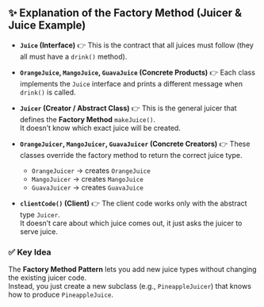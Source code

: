 ## ✨ Explanation of the Factory Method (Juicer & Juice Example)

- **`Juice` (Interface)** 👉 This is the contract that all juices must follow (they all must have a `drink()` method).  

- **`OrangeJuice`, `MangoJuice`, `GuavaJuice` (Concrete Products)** 👉 Each class implements the `Juice` interface and prints a different message when `drink()` is called.  

- **`Juicer` (Creator / Abstract Class)** 👉 This is the general juicer that defines the **Factory Method** `makeJuice()`.  
  It doesn’t know which exact juice will be created.  

- **`OrangeJuicer`, `MangoJuicer`, `GuavaJuicer` (Concrete Creators)** 👉 These classes override the factory method to return the correct juice type.  
  - `OrangeJuicer` → creates `OrangeJuice`  
  - `MangoJuicer` → creates `MangoJuice`  
  - `GuavaJuicer` → creates `GuavaJuice`  

- **`clientCode()` (Client)** 👉 The client code works only with the abstract type `Juicer`.  
  It doesn’t care about which juice comes out, it just asks the juicer to serve juice.  

### ✅ Key Idea
The **Factory Method Pattern** lets you add new juice types without changing the existing juicer code.  
Instead, you just create a new subclass (e.g., `PineappleJuicer`) that knows how to produce `PineappleJuice`.
